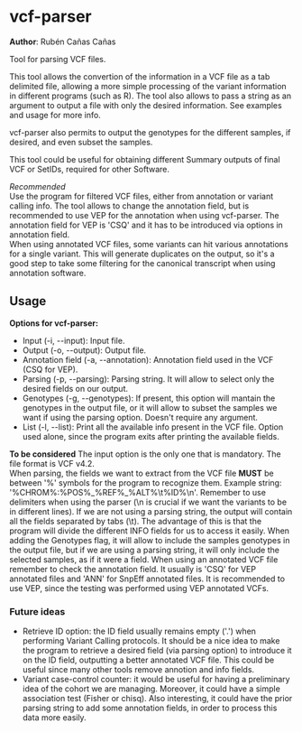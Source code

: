# vcf-parser
**Author**: Rubén Cañas Cañas  


Tool for parsing VCF files.

This tool allows the convertion of the information in a VCF file as a tab delimited file, allowing a more simple processing of the variant information in different programs (such as R). The tool also allows to pass a string as an argument to output a file with only the desired information. See examples and usage for more info.

vcf-parser also permits to output the genotypes for the different samples, if desired, and even subset the samples.

This tool could be useful for obtaining different Summary outputs of final VCF or SetIDs, required for other Software.  

*Recommended*  
Use the program for filtered VCF files, either from annotation or variant calling info.
The tool allows to change the annotation field, but is recommended to use VEP for the annotation when using vcf-parser. The annotation field for VEP is 'CSQ' and it has to be introduced via options in annotation field.  
When using annotated VCF files, some variants can hit various annotations for a single variant. This will generate duplicates on the output, so it's a good step to take some filtering for the canonical transcript when using annotation software.  

 
## Usage
**Options for vcf-parser:**  

- Input (-i, --input): Input file.
- Output (-o, --output): Output file.
- Annotation field (-a, --annotation): Annotation field used in the VCF (CSQ for VEP).
- Parsing (-p, --parsing): Parsing string. It will allow to select only the desired fields on our output.  
- Genotypes (-g, --genotypes): If present, this option will mantain the genotypes in the output file, or it will allow to subset the samples we want if using the parsing option. Doesn't require any argument.
- List (-l, --list): Print all the available info present in the VCF file. Option used alone, since the program exits after printing the available fields.

**To be considered**
The input option is the only one that is mandatory. The file format is VCF v4.2.  
When parsing, the fields we want to extract from the VCF file **MUST** be between '%' symbols for the program to recognize them. Example string: '%CHROM%:%POS%\_%REF%\_%ALT%\t%ID%\n'.
Remember to use delimiters when using the parser (\n is crucial if we want the variants to be in different lines).
If we are not using a parsing string, the output will contain all the fields separated by tabs (\t). The advantage of this is that the program will divide the different INFO fields for us to access it easily.
When adding the Genotypes flag, it will allow to include the samples genotypes in the output file, but if we are using a parsing string, it will only include the selected samples, as if it were a field.
When using an annotated VCF file remember to check the annotation field. It usually is 'CSQ' for VEP annotated files and 'ANN' for SnpEff annotated files. It is recommended to use VEP, since the testing was performed using VEP annotated VCFs.

### Future ideas  
- Retrieve ID option: the ID field usually remains empty ('.') when performing Variant Calling protocols. It should be a nice idea to make the program to retrieve a desired field (via parsing option) to introduce it on the ID field, outputting a better annotated VCF file. This could be useful since many other tools remove annotion and info fields.
- Variant case-control counter: it would be useful for having a preliminary idea of the cohort we are managing. Moreover, it could have a simple association test (Fisher or chisq). Also interesting, it could have the prior parsing string to add some annotation fields, in order to process this data more easily.
